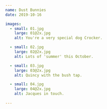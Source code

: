 ```yaml
---
name: Dust Bunnies
date: 2019-10-16

images: 
  - small: 01.jpg
    large: 01@2x.jpg
    alt: You're a very special dog Crocker.

  - small: 02.jpg
    large: 02@2x.jpg
    alt: Lots of 'summer' this October.

  - small: 03.jpg
    large: 03@2x.jpg
    alt: Quincy with the bush tap.

  - small: 04.jpg
    large: 04@2x.jpg
    alt: Jacques in touch.
    
---
```

